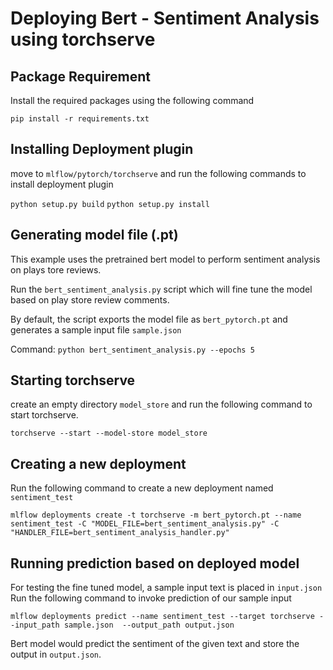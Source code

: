 # Deploying Bert - Sentiment Analysis using torchserve

## Package Requirement

Install the required packages using the following command

`pip install -r requirements.txt`

## Installing Deployment plugin

move to `mlflow/pytorch/torchserve` and run the following commands to install deployment plugin

`python setup.py build`
`python setup.py install`

## Generating model file (.pt)

This example uses the pretrained bert model to perform sentiment analysis on plays tore reviews. 

Run the `bert_sentiment_analysis.py` script which will fine tune the model based on play store review comments. 

By default,  the script exports the model file as `bert_pytorch.pt` and generates a sample input file `sample.json`

Command: `python bert_sentiment_analysis.py --epochs 5`

## Starting torchserve

create an empty directory `model_store` and run the following command to start torchserve.

`torchserve --start --model-store model_store`

## Creating a new deployment

Run the following command to create a new deployment named `sentiment_test`

`mlflow deployments create -t torchserve -m bert_pytorch.pt --name sentiment_test -C "MODEL_FILE=bert_sentiment_analysis.py" -C "HANDLER_FILE=bert_sentiment_analysis_handler.py"`

## Running prediction based on deployed model

For testing the fine tuned model, a sample input text is placed in `input.json`
Run the following command to invoke prediction of our sample input 

`mlflow deployments predict --name sentiment_test --target torchserve --input_path sample.json  --output_path output.json`

Bert model would predict the sentiment of the given text and store the output in `output.json`.
